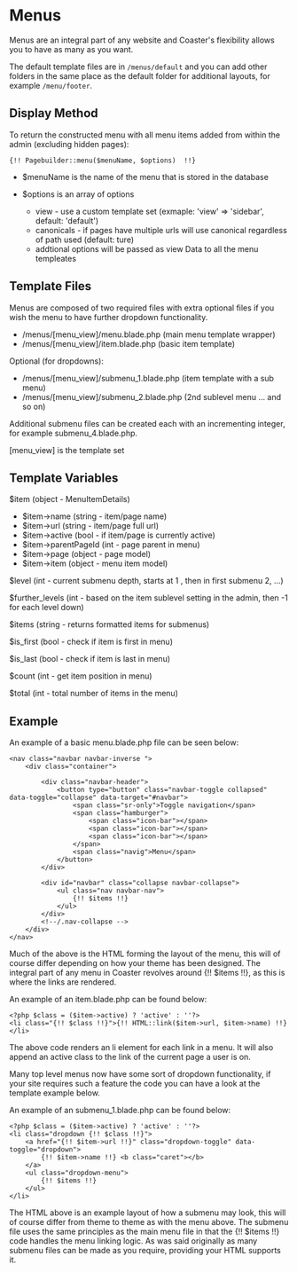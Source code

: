 # Menus

Menus are an integral part of any website and Coaster's flexibility allows you to have as many as you want.

The default template files are in `/menus/default` and you can add other folders in the same place as the default folder for additional layouts, for example `/menu/footer`.

## Display Method

To return the constructed menu with all menu items added from within the admin (excluding hidden pages):

`{!! Pagebuilder::menu($menuName, $options)  !!}`

- $menuName is the name of the menu that is stored in the database

- $options is an array of options
  - view - use a custom template set (exmaple: 'view' => 'sidebar', default: 'default')
  - canonicals - if pages have multiple urls will use canonical regardless of path used (default: ture)
  - addtional options will be passed as view Data to all the menu templeates

## Template Files

Menus are composed of two required files with extra optional files if you wish the menu to have further dropdown functionality.

- /menus/[menu_view]/menu.blade.php (main menu template wrapper) 
- /menus/[menu_view]/item.blade.php   (basic item template) 

Optional (for dropdowns):
- /menus/[menu_view]/submenu_1.blade.php (item template with a sub menu)   
- /menus/[menu_view]/submenu_2.blade.php (2nd sublevel menu … and so on)  

Additional submenu files can be created each with an incrementing integer, for example submenu_4.blade.php.

[menu_view] is the template set

## Template Variables

$item (object - MenuItemDetails)

- $item->name (string - item/page name)
- $item->url (string - item/page full url)
- $item->active (bool - if item/page is currently active)
- $item->parentPageId (int - page parent in menu)
- $item->page (object - page model)
- $item->item (object - menu item model)

$level (int - current submenu depth, starts at 1 , then in first submenu 2, ...)

$further_levels (int - based on the item sublevel setting in the admin, then -1 for each level down)

$items (string - returns formatted items for submenus)

$is_first (bool - check if item is first in menu)

$is_last (bool - check if item is last in menu)

$count (int - get item position in menu)

$total (int - total number of items in the menu)  

## Example

An example of a basic menu.blade.php file can be seen below:

```
<nav class="navbar navbar-inverse ">
    <div class="container">

        <div class="navbar-header">
            <button type="button" class="navbar-toggle collapsed" data-toggle="collapse" data-target="#navbar">
                <span class="sr-only">Toggle navigation</span>
                <span class="hamburger">
                    <span class="icon-bar"></span>
                    <span class="icon-bar"></span>
                    <span class="icon-bar"></span>
                </span>
                <span class="navig">Menu</span>
            </button>
        </div>

        <div id="navbar" class="collapse navbar-collapse">
            <ul class="nav navbar-nav">
                {!! $items !!}
            </ul>
        </div>
        <!--/.nav-collapse -->
    </div>
</nav>
```

Much of the above is the HTML forming the layout of the menu, this will of course differ depending on how your theme has been designed. The integral part of any menu in Coaster revolves around {!! $items !!}, as this is where the links are rendered.

An example of an item.blade.php can be found below:

```
<?php $class = ($item->active) ? 'active' : ''?>
<li class="{!! $class !!}">{!! HTML::link($item->url, $item->name) !!}</li>
```

The above code renders an li element for each link in a menu. It will also append an active class to the link of the current page a user is on.

Many top level menus now have some sort of dropdown functionality, if your site requires such a feature the code you can have a look at the template example below.

An example of an submenu_1.blade.php can be found below:

```
<?php $class = ($item->active) ? 'active' : ''?>
<li class="dropdown {!! $class !!}">
    <a href="{!! $item->url !!}" class="dropdown-toggle" data-toggle="dropdown">
        {!! $item->name !!} <b class="caret"></b>
    </a>
    <ul class="dropdown-menu">
        {!! $items !!}
    </ul>
</li>
```

The HTML above is an example layout of how a submenu may look, this will of course differ from theme to theme as with the menu above. The submenu file uses the same principles as the main menu file in that the {!! $items !!} code handles the menu linking logic. As was said originally as many submenu files can be made as you require, providing your HTML supports it.
